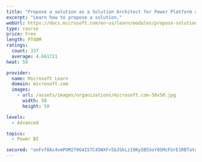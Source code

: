 ```yaml
---
title: "Propose a solution as a Solution Architect for Power Platform and Dynamics 365"
excerpt: "Learn how to propose a solution."
webUrl: https://docs.microsoft.com/en-us/learn/modules/propose-solution/
type: course
price: Free
length: PT40M
ratings:
  count: 337
  average: 4.661721
heat: 50

provider:
  name: Microsoft Learn
  domain: microsoft.com
  images:
    - url: /assets/images/organizations/microsoft.com-50x50.jpg
      width: 50
      height: 50

levels:
  - Advanced

topics:
  - Power BI

secured: "onFvf8Ac4vmPOM2f0G4ISTC45WXF+5bJSkLz19KySB5SoY8SMcFUrE1RBTatdfMwz8ZMFCnVwH+XSruZRap7XxEAY50BZdVV1Yt8SM19a89NT/gOFTjdnMq4pxNDXaSG4bK8PX08KcQvVQVPxfVbtHxzoaEJPcKaaooNs8NL7W+qIAcVrzmPKt7My6vqNcvmYFgyxq3KTL0aPocWeZPezsFEpbo19q3ZABhQmKf2q/c1HgyUq1xGHNnhm71El8ZkDCkLHA0QYBS7W+fu1H/Ueob3rnqHoAvwRMSiOi3w3Lha/9c7RwTB+n/uo6JMGGab7f/3AqFKqARESPtC4n3z+gZJiD4quc1qPfSujLquLeALAKHHKim5d/g0FjTWtK8cB9m3L0zLA86ET27SyHaNs/cqZ88O8jfTKGD9cWX+uIo=;yA2c9vGxpfWp8B69NjS1tQ=="
---
```



